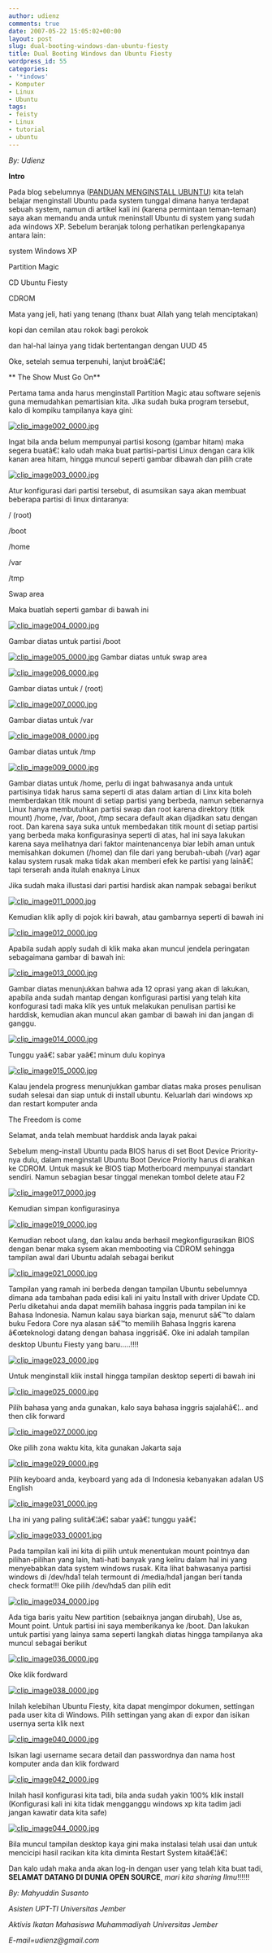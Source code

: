 ```yaml
---
author: udienz
comments: true
date: 2007-05-22 15:05:02+00:00
layout: post
slug: dual-booting-windows-dan-ubuntu-fiesty
title: Dual Booting Windows dan Ubuntu Fiesty
wordpress_id: 55
categories:
- '*indows'
- Komputer
- Linux
- Ubuntu
tags:
- feisty
- Linux
- tutorial
- ubuntu
---
```


_By: Udienz_

**Intro**

Pada blog sebelumnya ([PANDUAN MENGINSTALL UBUNTU](http://udienz.wordpress.com/2007/05/20/panduan-menginstall-ubuntu/)) kita telah belajar menginstall Ubuntu pada system tunggal dimana hanya terdapat sebuah system, namun di artikel kali ini (karena permintaan teman-teman) saya akan memandu anda untuk meninstall Ubuntu di system yang sudah ada windows XP. Sebelum beranjak tolong perhatikan perlengkapanya antara lain:

<!-- more -->

system Windows XP

Partition Magic

CD Ubuntu Fiesty

CDROM

Mata yang jeli, hati yang tenang (thanx buat Allah yang telah menciptakan)

kopi dan cemilan atau rokok bagi perokok

dan hal-hal lainya yang tidak bertentangan dengan UUD 45

Oke, setelah semua terpenuhi, lanjut broâ€¦â€¦

**
The Show Must Go On**

Pertama tama anda harus menginstall Partition Magic atau software sejenis guna memudahkan pemartisian kita. Jika sudah buka program tersebut, kalo di kompiku tampilanya kaya gini:

[![clip_image002_0000.jpg](http://udienz.files.wordpress.com/2007/05/clip_image002_0000.jpg)](http://udienz.files.wordpress.com/2007/05/clip_image002_0000.jpg)

Ingat bila anda belum mempunyai partisi kosong (gambar hitam) maka segera buatâ€¦ kalo udah maka buat partisi-partisi Linux dengan cara klik kanan area hitam, hingga muncul seperti gambar dibawah dan pilih crate

[![clip_image003_0000.jpg](http://udienz.files.wordpress.com/2007/05/clip_image003_0000.jpg)](http://udienz.files.wordpress.com/2007/05/clip_image003_0000.jpg)

Atur konfigurasi dari partisi tersebut, di asumsikan saya akan membuat beberapa partisi di linux dintaranya:

/ (root)

/boot

/home

/var

/tmp

Swap area

Maka buatlah seperti gambar di bawah ini

[![clip_image004_0000.jpg](http://udienz.files.wordpress.com/2007/05/clip_image004_0000.jpg)](http://udienz.files.wordpress.com/2007/05/clip_image004_0000.jpg)

Gambar diatas untuk partisi /boot

[![clip_image005_0000.jpg](http://udienz.files.wordpress.com/2007/05/clip_image005_0000.jpg)](http://udienz.files.wordpress.com/2007/05/clip_image005_0000.jpg)
Gambar diatas untuk swap area

[![clip_image006_0000.jpg](http://udienz.files.wordpress.com/2007/05/clip_image006_0000.jpg)](http://udienz.files.wordpress.com/2007/05/clip_image006_0000.jpg)

Gambar diatas untuk / (root)

[![clip_image007_0000.jpg](http://udienz.files.wordpress.com/2007/05/clip_image007_0000.jpg)](http://udienz.files.wordpress.com/2007/05/clip_image007_0000.jpg)

Gambar diatas untuk /var

[![clip_image008_0000.jpg](http://udienz.files.wordpress.com/2007/05/clip_image008_0000.jpg)](http://udienz.files.wordpress.com/2007/05/clip_image008_0000.jpg)

Gambar diatas untuk /tmp

[![clip_image009_0000.jpg](http://udienz.files.wordpress.com/2007/05/clip_image009_0000.jpg)](http://udienz.files.wordpress.com/2007/05/clip_image009_0000.jpg)

Gambar diatas untuk /home, perlu di ingat bahwasanya anda untuk partisinya tidak harus sama seperti di atas dalam artian di Linx kita boleh memberdakan titik mount di setiap partisi yang berbeda, namun sebenarnya Linux hanya membutuhkan partisi swap dan root karena direktory (titik mount) /home, /var, /boot, /tmp secara default akan dijadikan satu dengan root. Dan karena saya suka untuk membedakan titik mount di setiap partisi yang berbeda maka konfigurasinya seperti di atas, hal ini saya lakukan karena saya melihatnya dari faktor maintenancenya biar lebih aman untuk memisahkan dokumen (/home) dan file dari yang berubah-ubah (/var) agar kalau system rusak maka tidak akan memberi efek ke partisi yang lainâ€¦ tapi terserah anda itulah enaknya Linux

Jika sudah maka illustasi dari partisi hardisk akan nampak sebagai berikut

[![clip_image011_0000.jpg](http://udienz.files.wordpress.com/2007/05/clip_image011_0000.jpg)](http://udienz.files.wordpress.com/2007/05/clip_image011_0000.jpg)

Kemudian klik aplly di pojok kiri bawah, atau gambarnya seperti di bawah ini

[![clip_image012_0000.jpg](http://udienz.files.wordpress.com/2007/05/clip_image012_0000.jpg)](http://udienz.files.wordpress.com/2007/05/clip_image012_0000.jpg)

Apabila sudah apply sudah di klik maka akan muncul jendela peringatan sebagaimana gambar di bawah ini:

[![clip_image013_0000.jpg](http://udienz.files.wordpress.com/2007/05/clip_image013_0000.jpg)](http://udienz.files.wordpress.com/2007/05/clip_image013_0000.jpg)

Gambar diatas menunjukkan bahwa ada 12 oprasi yang akan di lakukan, apabila anda sudah mantap dengan konfigurasi partisi yang telah kita konfogurasi tadi maka klik yes untuk melakukan penulisan partisi ke harddisk, kemudian akan muncul akan gambar di bawah ini dan jangan di ganggu.

[![clip_image014_0000.jpg](http://udienz.files.wordpress.com/2007/05/clip_image014_0000.jpg)](http://udienz.files.wordpress.com/2007/05/clip_image014_0000.jpg)

Tunggu yaâ€¦ sabar yaâ€¦ minum dulu kopinya

[![clip_image015_0000.jpg](http://udienz.files.wordpress.com/2007/05/clip_image015_0000.jpg)](http://udienz.files.wordpress.com/2007/05/clip_image015_0000.jpg)

Kalau jendela progress menunjukkan gambar diatas maka proses penulisan sudah selesai dan siap untuk di install ubuntu. Keluarlah dari windows xp dan restart komputer anda

The Freedom is come

Selamat, anda telah membuat harddisk anda layak pakai

Sebelum meng-install Ubuntu pada BIOS harus di set Boot Device Priority-nya dulu, dalam menginstall Ubuntu Boot Device Priority harus di arahkan ke CDROM. Untuk masuk ke BIOS tiap Motherboard mempunyai standart sendiri. Namun sebagian besar tinggal menekan tombol delete atau F2

[![clip_image017_0000.jpg](http://udienz.files.wordpress.com/2007/05/clip_image017_0000.jpg)](http://udienz.files.wordpress.com/2007/05/clip_image017_0000.jpg)

Kemudian simpan konfigurasinya

[![clip_image019_0000.jpg](http://udienz.files.wordpress.com/2007/05/clip_image019_0000.jpg)](http://udienz.files.wordpress.com/2007/05/clip_image019_0000.jpg)

Kemudian reboot ulang, dan kalau anda berhasil megkonfigurasikan BIOS dengan benar maka sysem akan membooting via CDROM sehingga tampilan awal dari Ubuntu adalah sebagai berikut

[![clip_image021_0000.jpg](http://udienz.files.wordpress.com/2007/05/clip_image021_0000.jpg)](http://udienz.files.wordpress.com/2007/05/clip_image021_0000.jpg)

Tampilan yang ramah ini berbeda dengan tampilan Ubuntu sebelumnya dimana ada tambahan pada edisi kali ini yaitu Install with driver Update CD. Perlu diketahui anda dapat memilih bahasa inggris pada tampilan ini ke Bahasa Indonesia. Namun kalau saya biarkan saja, menurut sâ€™to dalam buku Fedora Core nya alasan sâ€™to memilih Bahasa Inggris karena â€œteknologi datang dengan bahasa inggrisâ€. Oke ini adalah tampilan desktop Ubuntu Fiesty yang baru.....!!!!

[![clip_image023_0000.jpg](http://udienz.files.wordpress.com/2007/05/clip_image023_0000.jpg)](http://udienz.files.wordpress.com/2007/05/clip_image023_0000.jpg)

Untuk menginstall klik install hingga tampilan desktop seperti di bawah ini

[![clip_image025_0000.jpg](http://udienz.files.wordpress.com/2007/05/clip_image025_0000.jpg)](http://udienz.files.wordpress.com/2007/05/clip_image025_0000.jpg)

Pilih bahasa yang anda gunakan, kalo saya bahasa inggris sajalahâ€¦.. and then clik forward

[![clip_image027_0000.jpg](http://udienz.files.wordpress.com/2007/05/clip_image027_0000.jpg)](http://udienz.files.wordpress.com/2007/05/clip_image027_0000.jpg)

Oke pilih zona waktu kita, kita gunakan Jakarta saja

[![clip_image029_0000.jpg](http://udienz.files.wordpress.com/2007/05/clip_image029_0000.jpg)](http://udienz.files.wordpress.com/2007/05/clip_image029_0000.jpg)

Pilih keyboard anda, keyboard yang ada di Indonesia kebanyakan adalan US English

[![clip_image031_0000.jpg](http://udienz.files.wordpress.com/2007/05/clip_image031_0000.jpg)](http://udienz.files.wordpress.com/2007/05/clip_image031_0000.jpg)

Lha ini yang paling sulitâ€¦â€¦ sabar yaâ€¦ tunggu yaâ€¦

[![clip_image033_00001.jpg](http://udienz.files.wordpress.com/2007/05/clip_image033_00001.jpg)](http://udienz.files.wordpress.com/2007/05/clip_image033_00001.jpg)

Pada tampilan kali ini kita di pilih untuk menentukan mount pointnya dan pilihan-pilihan yang lain, hati-hati banyak yang keliru dalam hal ini yang menyebabkan data system windows rusak. Kita lihat bahwasanya partisi windows di /dev/hda1 telah termount di /media/hda1 jangan beri tanda check format!!! Oke pilih /dev/hda5 dan pilih edit

[![clip_image034_0000.jpg](http://udienz.files.wordpress.com/2007/05/clip_image034_0000.jpg)](http://udienz.files.wordpress.com/2007/05/clip_image034_0000.jpg)

Ada tiga baris yaitu New partition (sebaiknya jangan dirubah), Use as, Mount point. Untuk partisi ini saya memberikanya ke /boot. Dan lakukan untuk partisi yang lainya sama seperti langkah diatas hingga tampilanya aka muncul sebagai berikut

[![clip_image036_0000.jpg](http://udienz.files.wordpress.com/2007/05/clip_image036_0000.jpg)](http://udienz.files.wordpress.com/2007/05/clip_image036_0000.jpg)

Oke klik fordward

[![clip_image038_0000.jpg](http://udienz.files.wordpress.com/2007/05/clip_image038_0000.jpg)](http://udienz.files.wordpress.com/2007/05/clip_image038_0000.jpg)

Inilah kelebihan Ubuntu Fiesty, kita dapat mengimpor dokumen, settingan pada user kita di Windows. Pilih settingan yang akan di expor dan isikan usernya serta klik next

[![clip_image040_0000.jpg](http://udienz.files.wordpress.com/2007/05/clip_image040_0000.jpg)](http://udienz.files.wordpress.com/2007/05/clip_image040_0000.jpg)

Isikan lagi username secara detail dan passwordnya dan nama host komputer anda dan klik fordward

[![clip_image042_0000.jpg](http://udienz.files.wordpress.com/2007/05/clip_image042_0000.jpg)](http://udienz.files.wordpress.com/2007/05/clip_image042_0000.jpg)

Inilah hasil konfigurasi kita tadi, bila anda sudah yakin 100% klik install (Konfigurasi kali ini kita tidak mengganggu windows xp kita tadim jadi jangan kawatir data kita safe)

[![clip_image044_0000.jpg](http://udienz.files.wordpress.com/2007/05/clip_image044_0000.jpg)](http://udienz.files.wordpress.com/2007/05/clip_image044_0000.jpg)

Bila muncul tampilan desktop kaya gini maka instalasi telah usai dan untuk mencicipi hasil racikan kita kita diminta Restart System kitaâ€¦â€¦

Dan kalo udah maka anda akan log-in dengan user yang telah kita buat tadi, **SELAMAT DATANG DI DUNIA OPEN SOURCE**, _mari kita sharing Ilmu_!!!!!!

_By: Mahyuddin Susanto_

_Asisten UPT-TI Universitas Jember_

_Aktivis Ikatan Mahasiswa Muhammadiyah Universitas Jember_

_E-mail=udienz@gmail.com_
